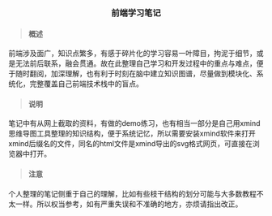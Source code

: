 <h3 align="center">前端学习笔记</h3>

>#### 概述

前端涉及面广，知识点繁多，有感于碎片化的学习容易一叶障目，拘泥于细节，或是无法前后联系，融会贯通。故在此整理自己学习和开发过程中的重点与难点，便于随时翻阅，加深理解，也有利于时刻在脑中建立知识图谱，尽量做到模块化、系统化，完整覆盖自己前端技术栈中的盲点。

>#### 说明

笔记中有从网上截取的资料，有做的demo练习，也有相当一部分是自己用xmind思维导图工具整理的知识结构，便于系统记忆，所以需要安装xmind软件来打开xmind后缀名的文件，同名的html文件是xmind导出的svg格式网页，可直接在浏览器中打开。

>#### 注意

个人整理的笔记侧重于自己的理解，比如有些枝干结构的划分可能与大多数教程不太一样。所以权当参考，如有严重失误和不准确的地方，亦烦请指出改正。
